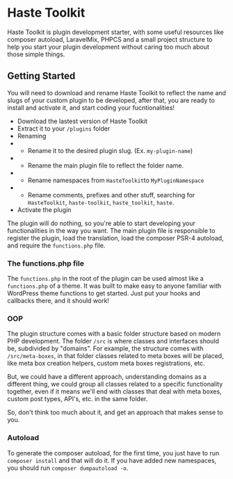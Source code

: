 # Haste Toolkit

Haste Toolkit is plugin development starter, with some useful resources like composer autoload, LaravelMix, PHPCS and a small project structure to help you start your plugin development without caring too much about those simple things.

## Getting Started

You will need to download and rename Haste Toolkit to reflect the name and slugs of your custom plugin to be developed, after that, you are ready to install and activate it, and start coding your fucntionalities!

- Download the lastest version of Haste Toolkit
- Extract it to your `/plugins` folder
- Renaming
- - Rename it to the desired plugin slug. (Ex. `my-plugin-name`)
- - Rename the main plugin file to reflect the folder name.
- - Rename namespaces from `HasteToolkit`to `MyPluginNamespace`
- - Rename comments, prefixes and other stuff, searching for `HasteToolkit`, `haste-toolkit`, `haste_toolkit`, `haste`.
- Activate the plugin

The plugin will do nothing, so you're able to start developing your functionalities in the way you want. The main plugin file is responsible to register the plugin, load the translation, load the composer PSR-4 autoload, and require the `functions.php` file.

### The functions.php file
The `functions.php` in the root of the plugin can be used almost like a `functions.php` of a theme. It was built to make easy to anyone familiar with WordPress theme functions to get started. Just put your hooks and callbacks there, and it should work!

### OOP
The plugin structure comes with a basic folder structure based on modern PHP development. The folder `/src` is where classes and interfaces should be, subdivided by "domains". For example, the structure comes with `/src/meta-boxes`, in that folder classes related to meta boxes will be placed, like meta box creation helpers, custom meta boxes registrations, etc. 

But, we could have a different approach, understanding domains as a different thing, we could group all classes related to a specific functionality together, even if it means we'll end with classes that deal with meta boxes, custom post types, API's, etc. in the same folder.

So, don't think too much about it, and get an approach that makes sense to you.

### Autoload
To generate the composer autoload, for the first time, you just have to run `composer install` and that will do it.
If you have added new namespaces, you should run `composer dumpautoload -o`.
